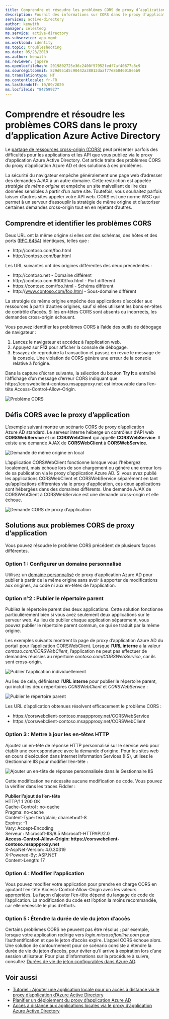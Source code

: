```yaml
---
title: Comprendre et résoudre les problèmes CORS de proxy d’application Azure AD
description: Fournit des informations sur CORS dans le proxy d’application Azure AD et la manière d’identifier et de résoudre les problèmes CORS.
services: active-directory
author: kenwith
manager: celestedg
ms.service: active-directory
ms.subservice: app-mgmt
ms.workload: identity
ms.topic: troubleshooting
ms.date: 05/23/2019
ms.author: kenwith
ms.reviewer: japere
ms.openlocfilehash: 2019802725e36c2400f57952fedf7af40877c8c9
ms.sourcegitcommit: 829d951d5c90442a38012daaf77e86046018e5b9
ms.translationtype: HT
ms.contentlocale: fr-FR
ms.lasthandoff: 10/09/2020
ms.locfileid: "84759927"
---
```

# <a name="understand-and-solve-azure-active-directory-application-proxy-cors-issues"></a>Comprendre et résoudre les problèmes CORS dans le proxy d’application Azure Active Directory

Le [partage de ressources cross-origin (CORS)](https://www.w3.org/TR/cors/) peut présenter parfois des difficultés pour les applications et les API que vous publiez via le proxy d’application Azure Active Directory. Cet article traite des problèmes CORS du proxy d’application Azure AD et des solutions à ces problèmes.

La sécurité du navigateur empêche généralement une page web d’adresser des demandes AJAX à un autre domaine. Cette restriction est appelée *stratégie de même origine* et empêche un site malveillant de lire des données sensibles à partir d’un autre site. Toutefois, vous souhaitez parfois laisser d’autres sites appeler votre API web. CORS est une norme W3C qui permet à un serveur d’assouplir la stratégie de même origine et d’autoriser certaines demandes cross-origin tout en en rejetant d’autres.

## <a name="understand-and-identify-cors-issues"></a>Comprendre et identifier les problèmes CORS

Deux URL ont la même origine si elles ont des schémas, des hôtes et des ports ([RFC 6454](https://tools.ietf.org/html/rfc6454)) identiques, telles que :

-   http:\//contoso.com/foo.html
-   http:\//contoso.com/bar.html

Les URL suivantes ont des origines différentes des deux précédentes :

-   http:\//contoso.net - Domaine différent
-   http:\//contoso.com:9000/foo.html - Port différent
-   https:\//contoso.com/foo.html - Schéma différent
-   http:\//www.contoso.com/foo.html - Sous-domaine différent

La stratégie de même origine empêche des applications d’accéder aux ressources à partir d’autres origines, sauf si elles utilisent les bons en-têtes de contrôle d’accès. Si les en-têtes CORS sont absents ou incorrects, les demandes cross-origin échouent. 

Vous pouvez identifier les problèmes CORS à l’aide des outils de débogage de navigateur :

1. Lancez le navigateur et accédez à l’application web.
1. Appuyez sur **F12** pour afficher la console de débogage.
1. Essayez de reproduire la transaction et passez en revue le message de la console. Une violation de CORS génère une erreur de la console relative à l’origine.

Dans la capture d’écran suivante, la sélection du bouton **Try It** a entraîné l’affichage d’un message d’erreur CORS indiquant que https:\//corswebclient-contoso.msappproxy.net est introuvable dans l’en-tête Access-Control-Allow-Origin.

![Problème CORS](./media/application-proxy-understand-cors-issues/image3.png)

## <a name="cors-challenges-with-application-proxy"></a>Défis CORS avec le proxy d’application

L’exemple suivant montre un scénario CORS de proxy d’application Azure AD standard. Le serveur interne héberge un contrôleur d’API web **CORSWebService** et un **CORSWebClient** qui appelle **CORSWebService**. Il existe une demande AJAX de **CORSWebClient** à **CORSWebService**.

![Demande de même origine en local](./media/application-proxy-understand-cors-issues/image1.png)

L’application CORSWebClient fonctionne lorsque vous l’hébergez localement, mais échoue lors de son chargement ou génère une erreur lors de sa publication via le proxy d’application Azure AD. Si vous avez publié les applications CORSWebClient et CORSWebService séparément en tant qu’applications différentes via le proxy d’application, ces deux applications sont hébergées dans des domaines différents. Une demande AJAX de CORSWebClient à CORSWebService est une demande cross-origin et elle échoue.

![Demande CORS de proxy d’application](./media/application-proxy-understand-cors-issues/image2.png)

## <a name="solutions-for-application-proxy-cors-issues"></a>Solutions aux problèmes CORS de proxy d’application

Vous pouvez résoudre le problème CORS précédent de plusieurs façons différentes.

### <a name="option-1-set-up-a-custom-domain"></a>Option 1 : Configurer un domaine personnalisé

Utilisez un [domaine personnalisé](https://docs.microsoft.com/azure/active-directory/active-directory-application-proxy-custom-domains) de proxy d’application Azure AD pour publier à partir de la même origine sans avoir à apporter de modifications aux origines, au code ni aux en-têtes de l’application. 

### <a name="option-2-publish-the-parent-directory"></a>Option n°2 : Publier le répertoire parent

Publiez le répertoire parent des deux applications. Cette solution fonctionne particulièrement bien si vous avez seulement deux applications sur le serveur web. Au lieu de publier chaque application séparément, vous pouvez publier le répertoire parent commun, ce qui se traduit par la même origine.

Les exemples suivants montrent la page de proxy d’application Azure AD du portail pour l’application CORSWebClient.  Lorsque l’**URL interne** a la valeur *contoso.com/CORSWebClient*, l’application ne peut pas effectuer de demandes réussies au répertoire *contoso.com/CORSWebService*, car ils sont cross-origin. 

![Publier l’application individuellement](./media/application-proxy-understand-cors-issues/image4.png)

Au lieu de cela, définissez l’**URL interne** pour publier le répertoire parent, qui inclut les deux répertoires *CORSWebClient* et *CORSWebService* :

![Publier le répertoire parent](./media/application-proxy-understand-cors-issues/image5.png)

Les URL d’application obtenues résolvent efficacement le problème CORS :

- https:\//corswebclient-contoso.msappproxy.net/CORSWebService
- https:\//corswebclient-contoso.msappproxy.net/CORSWebClient

### <a name="option-3-update-http-headers"></a>Option 3 : Mettre à jour les en-têtes HTTP

Ajoutez un en-tête de réponse HTTP personnalisé sur le service web pour établir une correspondance avec la demande d’origine. Pour les sites web en cours d’exécution dans Internet Information Services (IIS), utilisez le Gestionnaire IIS pour modifier l’en-tête :

![Ajouter un en-tête de réponse personnalisée dans le Gestionnaire IIS](./media/application-proxy-understand-cors-issues/image6.png)

Cette modification ne nécessite aucune modification de code. Vous pouvez la vérifier dans les traces Fiddler :

**Publier l’ajout de l’en-tête**\
HTTP/1.1 200 OK\
Cache-Control : no-cache\
Pragma: no-cache\
Content-Type: text/plain; charset=utf-8\
Expires: -1\
Vary: Accept-Encoding\
Serveur :  Microsoft-IIS/8.5 Microsoft-HTTPAPI/2.0\
**Access-Control-Allow-Origin: https\://corswebclient-contoso.msappproxy.net**\
X-AspNet-Version: 4.0.30319\
X-Powered-By: ASP.NET\
Content-Length: 17

### <a name="option-4-modify-the-app"></a>Option 4 : Modifier l’application

Vous pouvez modifier votre application pour prendre en charge CORS en ajoutant l’en-tête Access-Control-Allow-Origin avec les valeurs appropriées. La façon d’ajouter l’en-tête dépend du langage de code de l’application. La modification du code est l’option la moins recommandée, car elle nécessite le plus d’efforts.

### <a name="option-5-extend-the-lifetime-of-the-access-token"></a>Option 5 : Étendre la durée de vie du jeton d’accès

Certains problèmes CORS ne peuvent pas être résolus ; par exemple, lorsque votre application redirige vers *login.microsoftonline.com* pour l’authentification et que le jeton d’accès expire. L’appel CORS échoue alors. Une solution de contournement pour ce scénario consiste à étendre la durée de vie du jeton d’accès, pour éviter qu’il arrive à expiration lors d’une session utilisateur. Pour plus d’informations sur la procédure à suivre, consultez [Durées de vie de jeton configurables dans Azure AD](../develop/active-directory-configurable-token-lifetimes.md).

## <a name="see-also"></a>Voir aussi
- [Tutoriel : Ajouter une application locale pour un accès à distance via le proxy d’application d’Azure Active Directory](application-proxy-add-on-premises-application.md) 
- [Planifier un déploiement du proxy d’application Azure AD](application-proxy-deployment-plan.md) 
- [Accès à distance aux applications locales via le proxy d’application Azure Active Directory](application-proxy.md) 
